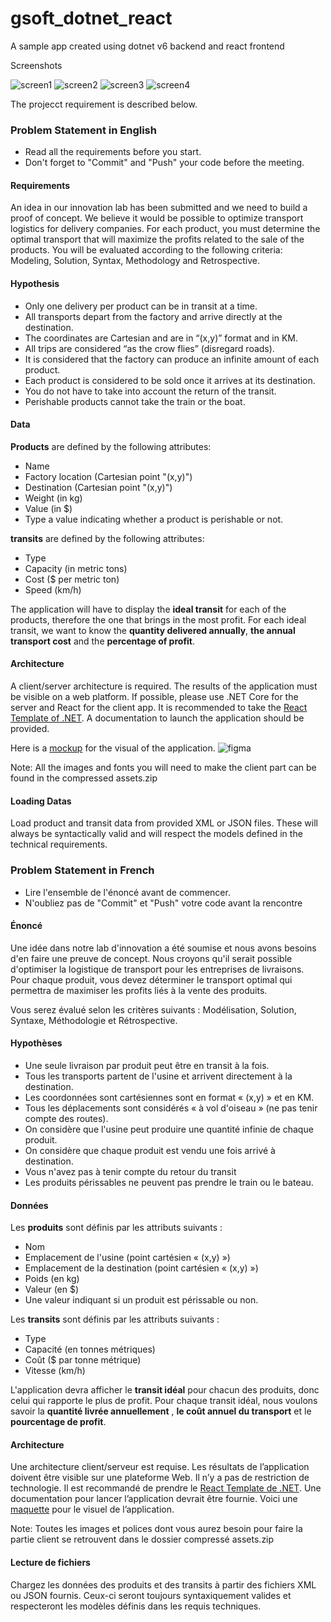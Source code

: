 # gsoft_dotnet_react
A sample app created using dotnet v6 backend and react frontend

Screenshots

![screen1](https://raw.githubusercontent.com/ajaichemmanam/gsoft_dotnet_react/main/Screenshots/screen1.png)
![screen2](https://raw.githubusercontent.com/ajaichemmanam/gsoft_dotnet_react/main/Screenshots/screen2.png)
![screen3](https://raw.githubusercontent.com/ajaichemmanam/gsoft_dotnet_react/main/Screenshots/screen3.png)
![screen4](https://raw.githubusercontent.com/ajaichemmanam/gsoft_dotnet_react/main/Screenshots/screen4.png)


The projecct requirement is described below.

### Problem Statement in English

- Read all the requirements before you start.
- Don't forget to "Commit" and "Push" your code before the meeting.

#### Requirements

An idea in our innovation lab has been submitted and we need to build a proof of concept. We believe it would be possible to optimize transport logistics for delivery companies. For each product, you must determine the optimal transport that will maximize the profits related to the sale of the products. You will be evaluated according to the following criteria: Modeling, Solution, Syntax, Methodology and Retrospective.

#### Hypothesis

- Only one delivery per product can be in transit at a time. 
- All transports depart from the factory and arrive directly at the destination. 
- The coordinates are Cartesian and are in “(x,y)” format and in KM. 
- All trips are considered “as the crow flies” (disregard roads). 
- It is considered that the factory can produce an infinite amount of each product. 
- Each product is considered to be sold once it arrives at its destination. 
- You do not have to take into account the return of the transit. 
- Perishable products cannot take the train or the boat.

#### Data

**Products** are defined by the following attributes: 
- Name 
- Factory location (Cartesian point "(x,y)") 
- Destination (Cartesian point "(x,y)") 
- Weight (in kg) 
- Value (in $) 
- Type a value indicating whether a product is perishable or not.

**transits** are defined by the following attributes: 

- Type
- Capacity (in metric tons)
- Cost ($ per metric ton)
- Speed (km/h)

The application will have to display the **ideal transit** for each of the products, therefore the one that brings in the most profit. For each ideal transit, we want to know the **quantity delivered annually**, **the annual transport cost** and the **percentage of profit**.

#### Architecture
A client/server architecture is required. The results of the application must be visible on a web platform.  If possible, please use .NET Core for the server and React for the client app. It is recommended to take the [React Template of .NET](https://docs.microsoft.com/en-us/aspnet/core/client-side/spa/react). A documentation to launch the application should be provided. 

Here is a [mockup](https://www.figma.com/file/XYRJIIYlpCJPyqJm9jSKOq/%5Bmaster%5D-Worksample-Developer?node-id=0%3A1) for the visual of the application.
![figma](https://raw.githubusercontent.com/ajaichemmanam/gsoft_dotnet_react/main/Screenshots/figma.png)

Note: All the images and fonts you will need to make the client part can be found in the compressed assets.zip

#### Loading Datas
Load product and transit data from provided XML or JSON files. These will always be syntactically valid and will respect the models defined in the technical requirements.

### Problem Statement in French


- Lire l'ensemble de l'énoncé avant de commencer.
- N'oubliez pas de "Commit" et "Push" votre code avant la rencontre

#### Énoncé

Une idée dans notre lab d'innovation a été soumise et nous avons besoins d'en faire une preuve de concept. Nous croyons qu'il serait possible d'optimiser la logistique de transport pour les entreprises de livraisons. Pour chaque produit, vous devez déterminer le transport optimal qui permettra de maximiser les profits liés à la vente des produits.

Vous serez évalué selon les critères suivants : Modélisation, Solution, Syntaxe, Méthodologie et Rétrospective.

#### Hypothèses

- Une seule livraison par produit peut être en transit à la fois.
- Tous les transports partent de l'usine et arrivent directement à la destination.
- Les coordonnées sont cartésiennes sont en format « (x,y) » et en KM.
- Tous les déplacements sont considérés « à vol d'oiseau » (ne pas tenir compte des routes).
- On considère que l'usine peut produire une quantité infinie de chaque produit.
- On considère que chaque produit est vendu une fois arrivé à destination.
- Vous n'avez pas à tenir compte du retour du transit
- Les produits périssables ne peuvent pas prendre le train ou le bateau.

#### Données

Les **produits** sont définis par les attributs suivants :

- Nom
- Emplacement de l'usine (point cartésien « (x,y) »)
- Emplacement de la destination (point cartésien « (x,y) »)
- Poids (en kg)
- Valeur (en $)
- Une valeur indiquant si un produit est périssable ou non.

Les **transits** sont définis par les attributs suivants :

- Type
- Capacité (en tonnes métriques)
- Coût ($ par tonne métrique)
- Vitesse (km/h)

L'application devra afficher le **transit idéal** pour chacun des produits, donc celui qui rapporte le plus de profit. Pour chaque transit idéal, nous voulons savoir la **quantité livrée annuellement** , **le coût annuel du transport** et le **pourcentage de profit**.

#### Architecture 
Une architecture client/serveur est requise. Les résultats de l’application doivent être visible sur une plateforme Web. Il n’y a pas de restriction de technologie. Il est recommandé de prendre le [React Template de .NET](https://docs.microsoft.com/en-us/aspnet/core/client-side/spa/react). Une documentation pour lancer l’application devrait être fournie. Voici une [maquette](https://www.figma.com/file/XYRJIIYlpCJPyqJm9jSKOq/%5Bmaster%5D-Worksample-Developer?node-id=0%3A1) pour le visuel de l’application. 

Note: Toutes les images et polices dont vous aurez besoin pour faire la partie client se retrouvent dans le dossier compressé assets.zip

#### Lecture de fichiers
Chargez les données des produits et des transits à partir des fichiers XML ou JSON fournis. Ceux-ci seront toujours syntaxiquement valides et respecteront les modèles définis dans les requis techniques.
